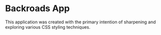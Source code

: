 # Backroads App

This application was created with the primary intention of sharpening and exploring various CSS styling techniques.


